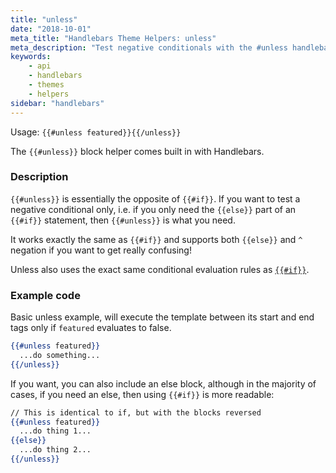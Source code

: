 ```yaml
---
title: "unless"
date: "2018-10-01"
meta_title: "Handlebars Theme Helpers: unless"
meta_description: "Test negative conditionals with the #unless handlebars helper. Read more about building custom Ghost themes! 👻"
keywords:
    - api
    - handlebars
    - themes
    - helpers
sidebar: "handlebars"
---
```


Usage: `{{#unless featured}}{{/unless}}`

The `{{#unless}}` block helper comes built in with Handlebars.

### Description

`{{#unless}}` is essentially the opposite of `{{#if}}`. If you want to test a negative conditional only, i.e. if you only need the `{{else}}` part of an `{{#if}}` statement, then `{{#unless}}` is what you need.

It works exactly the same as `{{#if}}` and supports both `{{else}}` and `^` negation if you want to get really confusing!

Unless also uses the exact same conditional evaluation rules as [`{{#if}}`](/docs/helpers/if).

### Example code

Basic unless example, will execute the template between its start and end tags only if `featured` evaluates to false.

```handlebars
{{#unless featured}}
  ...do something...
{{/unless}}
```

If you want, you can also include an else block, although in the majority of cases, if you need an else, then using `{{#if}}` is more readable:

```handlebars
// This is identical to if, but with the blocks reversed
{{#unless featured}}
  ...do thing 1...
{{else}}
  ...do thing 2...
{{/unless}}
```
